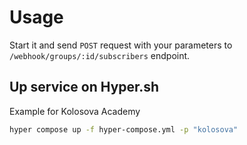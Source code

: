# Usage
 
Start it and send `POST` request with your parameters to `/webhook/groups/:id/subscribers` endpoint.

## Up service on Hyper.sh

Example for Kolosova Academy
```sh
hyper compose up -f hyper-compose.yml -p "kolosova"
```
